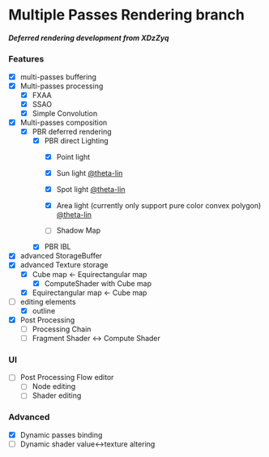 # Multiple Passes Rendering branch

##### Deferred rendering development from XDzZyq



### Features

 - [x] multi-passes buffering
 - [x] Multi-passes processing
	- [x] FXAA
	- [x] SSAO
	- [x] Simple Convolution
 - [x] Multi-passes composition
	- [x] PBR deferred rendering
		- [x] PBR direct Lighting
			- [x] Point light
			- [x] Sun light [@theta-lin](https://github.com/theta-lin)
			- [x] Spot light [@theta-lin](https://github.com/theta-lin)
			- [x] Area light (currently only support pure color convex polygon) [@theta-lin](https://github.com/theta-lin)

			- [ ] Shadow Map
		- [x] PBR IBL

- [x] advanced StorageBuffer
- [x] advanced Texture storage
	- [x] Cube map <- Equirectangular map
		- [x] ComputeShader with Cube map
	- [x] Equirectangular map <- Cube map

 - [ ] editing elements
	- [x] outline

 - [x] Post Processing
	- [ ] Processing Chain
	- [ ] Fragment Shader <-> Compute Shader

### UI
 - [ ] Post Processing Flow editor
	- [ ] Node editing
	- [ ] Shader editing

### Advanced

 - [x] Dynamic passes binding
 - [ ] Dynamic shader value<->texture altering
